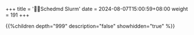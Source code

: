 +++
title = '👨‍💻Schedmd Slurm'
date = 2024-08-07T15:00:59+08:00
weight = 191
+++


{{%children depth="999" description="false" showhidden="true" %}}